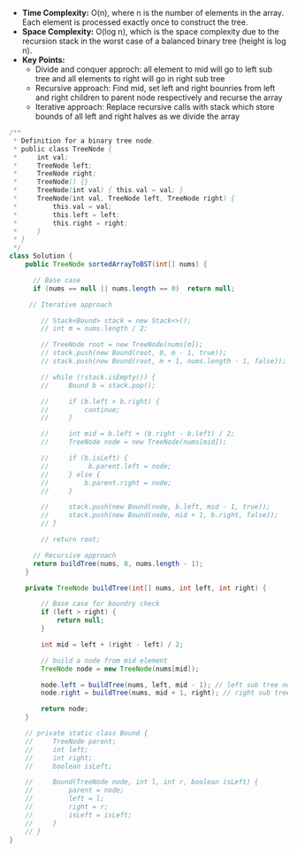 - **Time Complexity:** O(n), where n is the number of elements in the array. Each element is processed exactly once to construct the tree.
- **Space Complexity:** O(log n), which is the space complexity due to the recursion stack in the worst case of a balanced binary tree (height is log n).
- **Key Points:**
    - Divide and conquer approch: all element to mid will go to left sub tree and all elements to right will go in right sub tree
    - Recursive approach: Find mid, set left and right bounries from left and right children to parent node respectively and recurse the array
    - Iterative approach: Replace recursive calls with stack which store bounds of all left and right halves as we divide the array

```java
/**
 * Definition for a binary tree node.
 * public class TreeNode {
 *     int val;
 *     TreeNode left;
 *     TreeNode right;
 *     TreeNode() {}
 *     TreeNode(int val) { this.val = val; }
 *     TreeNode(int val, TreeNode left, TreeNode right) {
 *         this.val = val;
 *         this.left = left;
 *         this.right = right;
 *     }
 * }
 */
class Solution {
    public TreeNode sortedArrayToBST(int[] nums) {

      // Base case
      if (nums == null || nums.length == 0)  return null;

     // Iterative approach

        // Stack<Bound> stack = new Stack<>();
        // int m = nums.length / 2;

        // TreeNode root = new TreeNode(nums[m]);
        // stack.push(new Bound(root, 0, m - 1, true));
        // stack.push(new Bound(root, m + 1, nums.length - 1, false));

        // while (!stack.isEmpty()) {
        //     Bound b = stack.pop();

        //     if (b.left > b.right) {
        //         continue;
        //     }

        //     int mid = b.left + (b.right - b.left) / 2;
        //     TreeNode node = new TreeNode(nums[mid]);

        //     if (b.isLeft) {
        //          b.parent.left = node;
        //     } else {
        //         b.parent.right = node;
        //     }

        //     stack.push(new Bound(node, b.left, mid - 1, true));
        //     stack.push(new Bound(node, mid + 1, b.right, false));
        // }

        // return root;

      // Recursive approach
      return buildTree(nums, 0, nums.length - 1);
    }

    private TreeNode buildTree(int[] nums, int left, int right) {

        // Base case for boundry check
        if (left > right) {
            return null; 
        }

        int mid = left + (right - left) / 2;

        // build a node from mid element
        TreeNode node = new TreeNode(nums[mid]);

        node.left = buildTree(nums, left, mid - 1); // left sub tree node from parent
        node.right = buildTree(nums, mid + 1, right); // right sub tree node from parent

        return node;
    }

    // private static class Bound {
    //     TreeNode parent;
    //     int left;
    //     int right;
    //     boolean isLeft;

    //     Bound(TreeNode node, int l, int r, boolean isLeft) {
    //         parent = node;
    //         left = l;
    //         right = r;
    //         isLeft = isLeft;
    //     }
    // } 
}
```